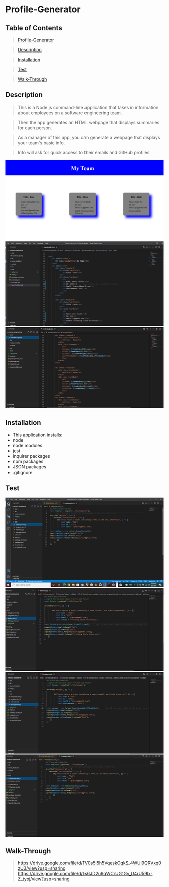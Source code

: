# Profile-Generator

## Table of Contents

>[Profile-Generator](#Profile-Generator)

>[Description](#Description)

>[Installation](#Installation)

>[Test](#Test)

>[Walk-Through](#Walk-Through)

## Description

>This is a Node.js command-line application that takes in information about employees on a software engineering team.

>Then the app generates an HTML webpage that displays summaries for each person.

>As a manager of this app, you can generate a webpage that displays your team's basic info.

>Info will ask for quick access to their emails and GitHub profiles.

![alt image](./output/2021-08-03(8).png)
![alt image](./output/2021-08-03(9).png)
![alt image](./output/2021-08-03(10).png)
## Installation

* This application installs:
* node
* node modules
* jest
* inquirer packages
* npm packages
* JSON packages
* .gitignore


## Test

![alt image](./output/2021-08-03.png)
![alt image](./output/2021-08-03(5).png)
![alt image](./output/2021-08-03(6).png)
![alt image](./output/2021-08-03(7).png)

## Walk-Through
>https://drive.google.com/file/d/1V0s5I5h5VqeskOqkS_4WUl9QRVxq0zU3/view?usp=sharing
https://drive.google.com/file/d/1s6JD2u9qWCrUG1Gv_U4rU59lx-Z_tyoj/view?usp=sharing
